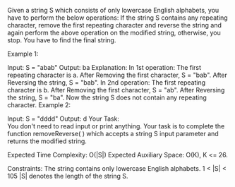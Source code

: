 Given a string S which consists of only lowercase English alphabets, you have to perform the below operations:
If the string S contains any repeating character, remove the first repeating character and reverse the string and again perform the above operation on the modified string, otherwise, you stop.
You have to find the final string.

Example 1:

Input: S = "abab"
Output: ba
Explanation:
In 1st operation: The first repeating 
character is a. After Removing the first 
character, S = "bab". After Reversing the 
string, S = "bab".
In 2nd operation: The first repeating 
character is b. After Removing the first 
character, S = "ab". After Reversing the 
string, S = "ba".
Now the string S does not contain any 
repeating character.
Example 2:

Input: S = "dddd"
Output: d
Your Task:  
You don't need to read input or print anything. Your task is to complete the function removeReverse( ) which accepts a string S input parameter and returns the modified string.

Expected Time Complexity: O(|S|)
Expected Auxiliary Space: O(K), K <= 26.

Constraints:
The string contains only lowercase English alphabets.
1 < |S| < 105
|S| denotes the length of the string S.